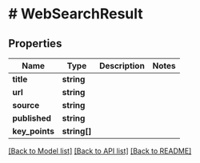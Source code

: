 # # WebSearchResult

## Properties

Name | Type | Description | Notes
------------ | ------------- | ------------- | -------------
**title** | **string** |  |
**url** | **string** |  |
**source** | **string** |  |
**published** | **string** |  |
**key_points** | **string[]** |  |

[[Back to Model list]](../../README.md#models) [[Back to API list]](../../README.md#endpoints) [[Back to README]](../../README.md)
